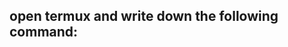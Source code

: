 open termux and write down the following command:
-------------------------------------------------
